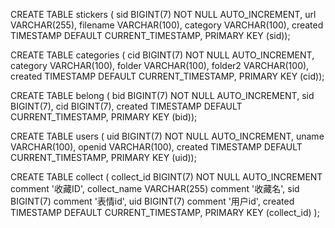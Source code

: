 CREATE TABLE stickers (
    sid BIGINT(7) NOT NULL AUTO_INCREMENT, 
    url VARCHAR(255),
    filename VARCHAR(100),
    category VARCHAR(100),
    created TIMESTAMP DEFAULT CURRENT_TIMESTAMP, 
    PRIMARY KEY (sid));

CREATE TABLE categories (
    cid BIGINT(7) NOT NULL AUTO_INCREMENT,
    category VARCHAR(100),
    folder VARCHAR(100),
    folder2 VARCHAR(100),
    created TIMESTAMP DEFAULT CURRENT_TIMESTAMP, 
    PRIMARY KEY (cid));

CREATE TABLE belong (
    bid BIGINT(7) NOT NULL AUTO_INCREMENT,
    sid BIGINT(7),
    cid BIGINT(7),
    created TIMESTAMP DEFAULT CURRENT_TIMESTAMP, 
    PRIMARY KEY (bid));

CREATE TABLE users (
    uid BIGINT(7) NOT NULL AUTO_INCREMENT,
    uname VARCHAR(100),
    openid VARCHAR(100),
    created TIMESTAMP DEFAULT CURRENT_TIMESTAMP, 
    PRIMARY KEY (uid));


CREATE TABLE collect
 (
    collect_id BIGINT(7) NOT NULL AUTO_INCREMENT comment '收藏ID', 
    collect_name VARCHAR(255) comment '收藏名', 
    sid BIGINT(7) comment '表情id', 
    uid BIGINT(7) comment '用户id', 
    created TIMESTAMP DEFAULT CURRENT_TIMESTAMP,
    PRIMARY KEY (collect_id)
 );